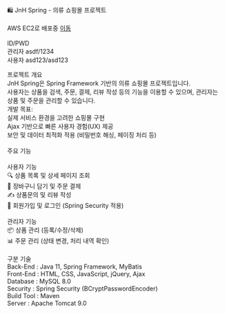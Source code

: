 🛍️ JnH Spring - 의류 쇼핑몰 프로젝트<br><br>
AWS EC2로 배포중 <a href="https://jnh.kro.kr/jnh" target="_blank">이동</a><br><br>
ID/PWD<br>
관리자 asdf/1234<br>
사용자 asd123/asd123<br>

프로젝트 개요<br>
JnH Spring은 Spring Framework 기반의 의류 쇼핑몰 프로젝트입니다.<br>
사용자는 상품을 검색, 주문, 결제, 리뷰 작성 등의 기능을 이용할 수 있으며, 관리자는 상품 및 주문을 관리할 수 있습니다.<br>
개발 목표:<br>
실제 서비스 환경을 고려한 쇼핑몰 구현<br>
Ajax 기반으로 빠른 사용자 경험(UX) 제공<br>
보안 및 데이터 최적화 적용 (비밀번호 해싱, 페이징 처리 등)<br>
<br>주요 기능<br><br>
사용자 기능<br>
🔍 상품 목록 및 상세 페이지 조회<br>
🛒 장바구니 담기 및 주문 결제<br>
✍️ 상품문의 및 리뷰 작성<br>
🔑 회원가입 및 로그인 (Spring Security 적용)<br>
<br>
관리자 기능<br>
📦 상품 관리 (등록/수정/삭제)<br>
📊 주문 관리 (상태 변경, 처리 내역 확인)<br>
<br>
구분	기술<br>
Back-End : Java 11, Spring Framework, MyBatis<br>
Front-End : HTML, CSS, JavaScript, jQuery, Ajax<br>
Database : MySQL 8.0<br>
Security : Spring Security (BCryptPasswordEncoder)<br>
Build Tool : Maven<br>
Server : Apache Tomcat 9.0<br>
